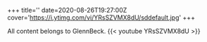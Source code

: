 +++
title=''
date=2020-08-26T19:27:00Z
cover='https://i.ytimg.com/vi/YRsSZVMX8dU/sddefault.jpg'
+++

All content belongs to GlennBeck.
{{< youtube YRsSZVMX8dU >}}
